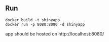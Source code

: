## Run

```
docker build -t shinyapp .
docker run -p 8080:8080 -d shinyapp
```
app should be hosted on http://localhost:8080/